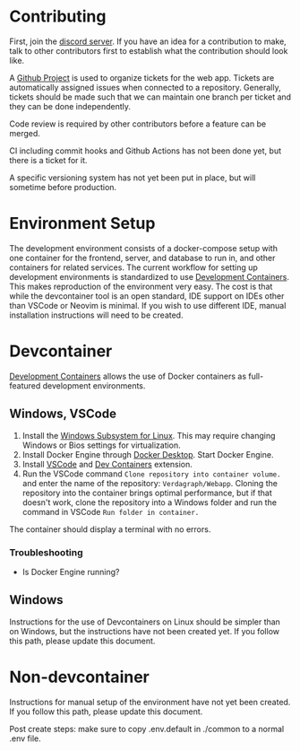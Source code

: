 # Contributing

First, join the [discord server](https://discord.gg/XH4kQcpz9p). If you have an idea for a contribution to make, talk to other contributors first to establish what the contribution should look like.

A [Github Project](https://github.com/orgs/Verdagraph/projects/1) is used to organize tickets for the web app. Tickets are automatically assigned issues when connected to a repository. Generally, tickets should be made such that we can maintain one branch per ticket and they can be done independently.

Code review is required by other contributors before a feature can be merged.

CI including commit hooks and Github Actions has not been done yet, but there is a ticket for it.

A specific versioning system has not yet been put in place, but will sometime before production.

# Environment Setup

The development environment consists of a docker-compose setup with one container for the frontend, server, and database to run in, and other containers for related services. The current workflow for setting up development environments is standardized to use [Development Containers](https://containers.dev/). This makes reproduction of the environment very easy. The cost is that while the devcontainer tool is an open standard, IDE support on IDEs other than VSCode or Neovim is minimal. If you wish to use different IDE, manual installation instructions will need to be created.

# Devcontainer

[Development Containers](https://containers.dev/) allows the use of Docker containers as full-featured development environments.

## Windows, VSCode

1. Install the [Windows Subsystem for Linux](https://learn.microsoft.com/en-us/windows/wsl/install). This may require changing Windows or Bios settings for virtualization.
2. Install Docker Engine through [Docker Desktop](https://www.docker.com/products/docker-desktop/). Start Docker Engine.
3. Install [VSCode](https://code.visualstudio.com/) and [Dev Containers](https://marketplace.visualstudio.com/items?itemName=ms-vscode-remote.remote-containers) extension.
4. Run the VSCode command `Clone repository into container volume.` and enter the name of the repository: `Verdagraph/Webapp`. Cloning the repository into the container brings optimal performance, but if that doesn't work, clone the repository into a Windows folder and run the command in VSCode `Run folder in container.`

The container should display a terminal with no errors.

### Troubleshooting

- Is Docker Engine running?

## Windows

Instructions for the use of Devcontainers on Linux should be simpler than on Windows, but the instructions have not been created yet. If you follow this path, please update this document.

# Non-devcontainer

Instructions for manual setup of the environment have not yet been created. If you follow this path, please update this document.

Post create steps:
make sure to copy .env.default in ./common to a normal .env file.
